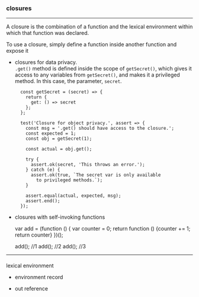 ### closures
---
A closure is the combination of a function and the lexical environment within which that function was declared.      

To use a closure, simply define a function inside another function and expose it

* closures for data privacy.    
`.get()` method is defined inside the scope of `getSecret()`, which gives it access to any variables from `getSecret()`, and makes it a privileged method. In this case, the parameter, `secret`.

        const getSecret = (secret) => {
          return {
            get: () => secret
          };
        };

        test('Closure for object privacy.', assert => {
          const msg = '.get() should have access to the closure.';
          const expected = 1;
          const obj = getSecret(1);

          const actual = obj.get();

          try {
            assert.ok(secret, 'This throws an error.');
          } catch (e) {
            assert.ok(true, `The secret var is only available
              to privileged methods.`);
          }

          assert.equal(actual, expected, msg);
          assert.end();
        });


* closures with self-invoking functions

    var add = (function () {
      var counter = 0;
      return function () {counter += 1; return counter}
    })();

    add(); //1
    add(); //2
    add(); //3

---

#### 
lexical environment

* environment record



* out reference



